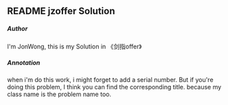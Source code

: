 ## README jzoffer Solution

##### Author
I'm JonWong, this is my Solution in 《剑指offer》

##### Annotation
when i'm do this work, i might forget to add a serial number.
But if you're doing this problem, I think you can find the corresponding title.
because my class name is the problem name too.